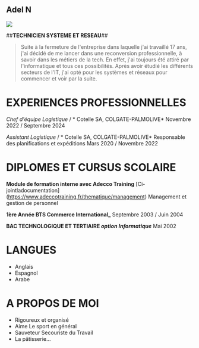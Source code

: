 ## Adel N ##
![](https://www.google.com/imgres?q=photo%20emoji%20informaticien&imgurl=https%3A%2F%2Fem-content.zobj.net%2Fsource%2Fapple%2F285%2Fman-technologist-light-skin-tone_1f468-1f3fb-200d-1f4bb.png&imgrefurl=https%3A%2F%2Femojipedia.org%2Ffr%2Fapple%2Fios-14.6%2Finformaticien-peau-claire&docid=gGrQVUmzvsWmSM&tbnid=3e7j0tu1rxxLlM&vet=12ahUKEwiG3P6N--KJAxWrcKQEHROcB68QM3oECCMQAA..i&w=160&h=160&hcb=2&itg=1&ved=2ahUKEwiG3P6N--KJAxWrcKQEHROcB68QM3oECCMQAA)

##**TECHNICIEN SYSTEME ET RESEAU**##

> Suite à la fermeture de l'entreprise dans laquelle j'ai travaillé 17 ans, j'ai décidé de me lancer dans une reconversion professionnelle, à savoir dans les métiers de la tech. En effet, j'ai toujours été attiré par l'informatique et tous ces possibilités. Après avoir étudié les différents secteurs de l'IT, j'ai opté pour les systèmes et réseaux pour commencer et voir par la suite.



# EXPERIENCES PROFESSIONNELLES #

_Chef d'équipe Logistique_ / * Cotelle SA, COLGATE-PALMOLIVE*
Novembre 2022 / Septembre 2024

_Assistant Logistique_  / * Cotelle SA, COLGATE-PALMOLIVE*
Responsable des planifications et expéditions
Mars 2020 / Novembre 2022



# DIPLOMES ET CURSUS SCOLAIRE #

**Module de formation interne avec Adecco Training** [Ci-jointladocumentation] (https://www.adeccotraining.fr/thematique/management)
Management et gestion de personnel

**1ère Année BTS Commerce International_**
Septembre 2003 / Juin 2004

**BAC TECHNOLOGIQUE ET TERTIAIRE _option Informatique_**
Mai 2002



# LANGUES #
* Anglais
* Espagnol
* Arabe



# A PROPOS DE MOI #
  - Rigoureux et organisé
  - Aime Le sport en général
  - Sauveteur Secouriste du Travail
  - La pâtisserie...
